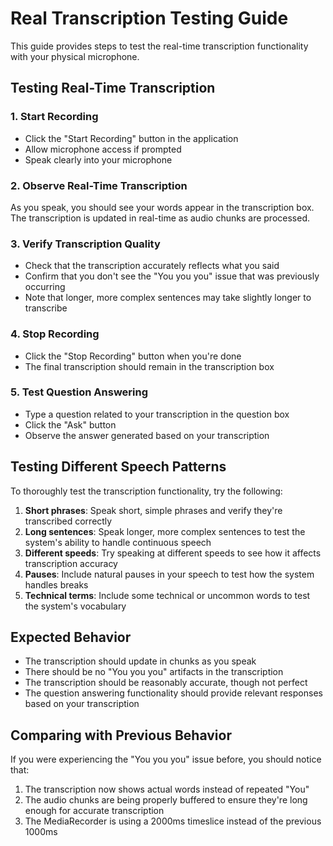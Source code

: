 # Real Transcription Testing Guide

This guide provides steps to test the real-time transcription functionality with your physical microphone.

## Testing Real-Time Transcription

### 1. Start Recording

- Click the "Start Recording" button in the application
- Allow microphone access if prompted
- Speak clearly into your microphone

### 2. Observe Real-Time Transcription

As you speak, you should see your words appear in the transcription box. The transcription is updated in real-time as audio chunks are processed.

### 3. Verify Transcription Quality

- Check that the transcription accurately reflects what you said
- Confirm that you don't see the "You you you" issue that was previously occurring
- Note that longer, more complex sentences may take slightly longer to transcribe

### 4. Stop Recording

- Click the "Stop Recording" button when you're done
- The final transcription should remain in the transcription box

### 5. Test Question Answering

- Type a question related to your transcription in the question box
- Click the "Ask" button
- Observe the answer generated based on your transcription

## Testing Different Speech Patterns

To thoroughly test the transcription functionality, try the following:

1. **Short phrases**: Speak short, simple phrases and verify they're transcribed correctly
2. **Long sentences**: Speak longer, more complex sentences to test the system's ability to handle continuous speech
3. **Different speeds**: Try speaking at different speeds to see how it affects transcription accuracy
4. **Pauses**: Include natural pauses in your speech to test how the system handles breaks
5. **Technical terms**: Include some technical or uncommon words to test the system's vocabulary

## Expected Behavior

- The transcription should update in chunks as you speak
- There should be no "You you you" artifacts in the transcription
- The transcription should be reasonably accurate, though not perfect
- The question answering functionality should provide relevant responses based on your transcription

## Comparing with Previous Behavior

If you were experiencing the "You you you" issue before, you should notice that:

1. The transcription now shows actual words instead of repeated "You"
2. The audio chunks are being properly buffered to ensure they're long enough for accurate transcription
3. The MediaRecorder is using a 2000ms timeslice instead of the previous 1000ms
